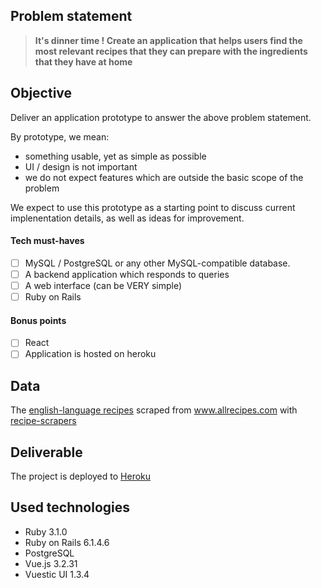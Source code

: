 ## Problem statement

> **It's dinner time ! Create an application that helps users find the most relevant recipes that they can prepare with the ingredients that they have at home**

## Objective

Deliver an application prototype to answer the above problem statement.

By prototype, we mean:
- something usable, yet as simple as possible
- UI / design is not important
- we do not expect features which are outside the basic scope of the problem

We expect to use this prototype as a starting point to discuss current implenentation details, as well as ideas for improvement.

#### Tech must-haves
- [ ] MySQL / PostgreSQL or any other MySQL-compatible database.
- [ ] A backend application which responds to queries
- [ ] A web interface (can be VERY simple)
- [ ] Ruby on Rails

#### Bonus points
- [ ] React
- [ ] Application is hosted on heroku

## Data
The [english-language recipes](db/files/recipes-english.json) scraped from www.allrecipes.com with [recipe-scrapers](https://github.com/hhursev/recipe-scrapers)

## Deliverable
The project is deployed to [Heroku](https://recipes-gn.herokuapp.com/)

## Used technologies
- Ruby 3.1.0
- Ruby on Rails 6.1.4.6
- PostgreSQL
- Vue.js 3.2.31
- Vuestic UI 1.3.4
